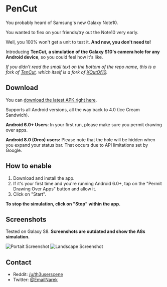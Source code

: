 # PenCut

You probably heard of Samsung's new Galaxy Note10.

You wanted to flex on your friends/try out the Note10 very early.

Well, you 100% won't get a unit to test it. **And now, you don't need to!**

Introducing **TenCut, a simulation of the Galaxy S10's camera hole for any Android device**, so you could feel how it's like.

_If you didn't read the small text on the bottom of the repo name, this is a fork of [TenCut](https://github.com/githubcatw/TenCut), which itself is a fork of [XOutOf10](https://github.com/idoideas/XOutOf10)._

## Download

You can [download the latest APK right here](https://github.com/githubcatw/TenCut/blob/master/tencut.apk?raw=true).

Supports all Android versions, all the way back to 4.0 (Ice Cream Sandwich).

**Android 6.0+ Users**: In your first run, please make sure you permit drawing over apps.

**Android 8.0 (Oreo) users:** Please note that the hole will be hidden when you expand your status bar. That occurs due to API limitations set by Google.

## How to enable

1. Download and install the app.
2. If it's your first time and you're running Android 6.0+, tap on the "Permit Drawing Over Apps" button and allow it.
3. Click on "Start".

**To stop the simulation, click on "Stop" within the app.**

## Screenshots

Tested on Galaxy S8. **Screenshots are outdated and show the A8s simulation.**

![Portait Screenshot](https://i.imgur.com/1PVANAf.jpg)
![Landscape Screenshot](https://i.imgur.com/GtZ7heO.jpg)

## Contact

* Reddit: [/u/th3userscene](https://www.reddit.com/user/th3userscene)
* Twitter: [@EmailNarek](https://www.twitter.com/EmailNarek)
